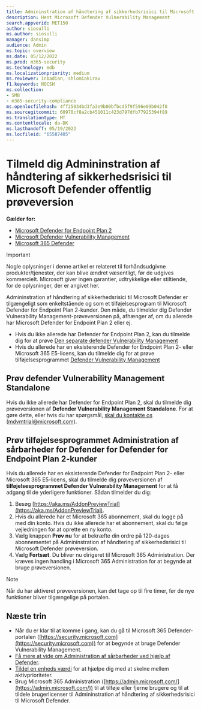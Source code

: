 ```yaml
---
title: Admininstration af håndtering af sikkerhedsrisici til Microsoft Defender offentlig prøveversion
description: Hent Microsoft Defender Vulnerability Management
search.appverid: MET150
author: siosulli
ms.author: siosulli
manager: dansimp
audience: Admin
ms.topic: overview
ms.date: 05/12/2022
ms.prod: m365-security
ms.technology: mdb
ms.localizationpriority: medium
ms.reviewer: inbadian, shlomiakirav
f1.keywords: NOCSH
ms.collection:
- SMB
- m365-security-compliance
ms.openlocfilehash: 4ff25034bd3fa3e9b00bfbcd5f9f596e09b042f8
ms.sourcegitcommit: 60970cf8a2cb451011c423d797dfb77925394f89
ms.translationtype: MT
ms.contentlocale: da-DK
ms.lasthandoff: 05/19/2022
ms.locfileid: "65587405"
---
```

# <a name="sign-up-for-microsoft-defender-vulnerability-management-public-preview"></a>Tilmeld dig Admininstration af håndtering af sikkerhedsrisici til Microsoft Defender offentlig prøveversion

**Gælder for:**

- [Microsoft Defender for Endpoint Plan 2](https://go.microsoft.com/fwlink/?linkid=2154037)
- [Microsoft Defender Vulnerability Management](index.yml)
- [Microsoft 365 Defender](https://go.microsoft.com/fwlink/?linkid=2118804)

> [!IMPORTANT]
> Nogle oplysninger i denne artikel er relateret til forhåndsudgivne produkter/tjenester, der kan blive ændret væsentligt, før de udgives kommercielt. Microsoft giver ingen garantier, udtrykkelige eller stiltiende, for de oplysninger, der er angivet her.

Admininstration af håndtering af sikkerhedsrisici til Microsoft Defender er tilgængeligt som enkeltstående og som et tilføjelsesprogram til Microsoft Defender for Endpoint Plan 2-kunder. Den måde, du tilmelder dig Defender Vulnerability Management-prøveversionen på, afhænger af, om du allerede har Microsoft Defender for Endpoint Plan 2 eller ej.

- Hvis du ikke allerede har Defender for Endpoint Plan 2, kan du tilmelde dig for at prøve [Den separate defender Vulnerability Management](#try-defender-vulnerability-management-standalone)
- Hvis du allerede har en eksisterende Defender for Endpoint Plan 2- eller Microsoft 365 E5-licens, kan du tilmelde dig for at prøve tilføjelsesprogrammet [Defender Vulnerability Management](#try-the-defender-vulnerability-management-add-on-for-defender-for-endpoint-plan-2-customers)

## <a name="try-defender-vulnerability-management-standalone"></a>Prøv defender Vulnerability Management Standalone

Hvis du ikke allerede har Defender for Endpoint Plan 2, skal du tilmelde dig prøveversionen af **Defender Vulnerability Management Standalone**. For at gøre dette, eller hvis du har spørgsmål, [skal du kontakte os](mailto:mdvmtrial@microsoft.com) (mdvmtrial@microsoft.com).

## <a name="try-the-defender-vulnerability-management-add-on-for-defender-for-endpoint-plan-2-customers"></a>Prøv tilføjelsesprogrammet Administration af sårbarheder for Defender for Defender for Endpoint Plan 2-kunder

Hvis du allerede har en eksisterende Defender for Endpoint Plan 2- eller Microsoft 365 E5-licens, skal du tilmelde dig prøveversionen af **tilføjelsesprogrammet Defender Vulnerability Management** for at få adgang til de yderligere funktioner. Sådan tilmelder du dig:

1. Besøg [https://aka.ms/AddonPreviewTrial](https://aka.ms/AddonPreviewTrial).
2. Hvis du allerede har et Microsoft 365 abonnement, skal du logge på med din konto. Hvis du ikke allerede har et abonnement, skal du følge vejledningen for at oprette en ny konto.
3. Vælg knappen **Prøv nu** for at bekræfte din ordre på 120-dages abonnementet på Admininstration af håndtering af sikkerhedsrisici til Microsoft Defender prøveversion.
4. Vælg **Fortsæt**. Du bliver nu dirigeret til Microsoft 365 Administration. Der kræves ingen handling i Microsoft 365 Administration for at begynde at bruge prøveversionen.

> [!NOTE]
> Når du har aktiveret prøveversionen, kan det tage op til fire timer, før de nye funktioner bliver tilgængelige på portalen.

## <a name="next-steps"></a>Næste trin

- Når du er klar til at komme i gang, kan du gå til Microsoft 365 Defender-portalen ([https://security.microsoft.com](https://security.microsoft.com)) for at begynde at bruge Defender Vulnerability Management.
- [Få mere at vide om Administration af sårbarheder ved hjælp af Defender](defender-vulnerability-management.md).
- [Tildel en enheds værdi](tvm-assign-device-value.md) for at hjælpe dig med at skelne mellem aktivprioriteter.
- Brug Microsoft 365 Administration ([https://admin.microsoft.com/](https://admin.microsoft.com/)) til at tilføje eller fjerne brugere og til at tildele brugerlicenser til Admininstration af håndtering af sikkerhedsrisici til Microsoft Defender.
